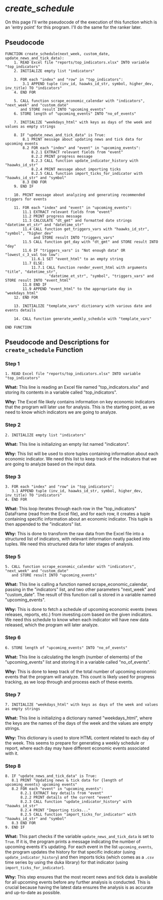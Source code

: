 # *create_schedule*

On this page I'll write pseudocode of the execution of this function which is an 'entry point' for this program. I'll do the same for the ranker later.

## Pseudocode

```
FUNCTION create_schedule(next_week, custom_date, update_news_and_tick_data):
    1. READ Excel file "reports/top_indicators.xlsx" INTO variable "top_indicators"
    2. INITIALIZE empty list "indicators"

    3. FOR each "index" and "row" in "top_indicators":
        3.1 APPEND tuple (inv_id, haawks_id_str, symbol, higher_dev, inv_title) TO "indicators"
    4. END FOR

    5. CALL function scrape_economic_calendar with "indicators", "next_week" and "custom_date"
       and STORE result INTO "upcoming_events"
    6. STORE length of "upcoming_events" INTO "no_of_events"

    7. INITIALIZE "weekdays_html" with keys as days of the week and values as empty strings

    8. IF "update_news_and_tick_data" is True:
        8.1 PRINT message about updating news and tick data for upcoming events
        8.2 FOR each "index" and "event" in "upcoming_events":
            8.2.1 EXTRACT relevant fields from "event"
            8.2.2 PRINT progress message
            8.2.3 CALL function update_indicator_history with "haawks_id_str"
            8.2.4 PRINT message about importing ticks
            8.2.5 CALL function import_ticks_for_indicator with "haawks_id_str" and "symbol"
        8.3 END FOR
    9. END IF

    10. PRINT message about analyzing and generating recommended triggers for events

    11. FOR each "index" and "event" in "upcoming_events":
        11.1 EXTRACT relevant fields from "event"
        11.2 PRINT progress message
        11.3 CALCULATE "dt_gmt" and formatted date strings "datetime_et_str" and "datetime_str"
        11.4 CALL function get_triggers_vars with "haawks_id_str", "symbol", "higher_dev" 
             and STORE result INTO "triggers_vars"
        11.5 CALL function get_day with "dt_gmt" and STORE result INTO "day"
        11.6 IF "triggers_vars" is "Not enough data" OR "lowest_c_3_val too low":
            11.6.1 SET "event_html" to an empty string
        11.7 ELSE:
            11.7.1 CALL function render_event_html with arguments "title", "datetime_str", 
                    "datetime_et_str", "symbol", "triggers_vars" and STORE result INTO "event_html"
        11.8 END IF
        11.9 APPEND "event_html" to the appropriate day in "weekdays_html"
    12. END FOR

    13. INITIALIZE "template_vars" dictionary with various date and events details

    14. CALL function generate_weekly_schedule with "template_vars"
    
END FUNCTION
```

## Pseudocode and Descriptions for `create_schedule` Function

### **Step 1**

```
1. READ Excel file "reports/top_indicators.xlsx" INTO variable "top_indicators"
```

**What:** This line is reading an Excel file named "top_indicators.xlsx" and storing its contents in a variable called "top_indicators".

**Why:** The Excel file likely contains information on key economic indicators that the program will later use for analysis. This is the starting point, as we need to know which indicators we are going to analyze.


### **Step 2**

```
2. INITIALIZE empty list "indicators"
```

**What:** This line is initializing an empty list named "indicators".

**Why:** This list will be used to store tuples containing information about each economic indicator. We need this list to keep track of the indicators that we are going to analyze based on the input data.


### **Step 3**

```
3. FOR each "index" and "row" in "top_indicators":
   3.1 APPEND tuple (inv_id, haawks_id_str, symbol, higher_dev, inv_title) TO "indicators"
4. END FOR
```

**What:** This loop iterates through each row in the "top_indicators" DataFrame (read from the Excel file), and for each row, it creates a tuple containing specific information about an economic indicator. This tuple is then appended to the "indicators" list.

**Why:** This is done to transform the raw data from the Excel file into a structured list of indicators, with relevant information neatly packed into tuples. We need this structured data for later stages of analysis.


### **Step 5**

```
5. CALL function scrape_economic_calendar with "indicators", "next_week" and "custom_date"
   and STORE result INTO "upcoming_events"
```

**What:** This line is calling a function named scrape_economic_calendar, passing in the "indicators" list, and two other parameters "next_week" and "custom_date". The result of this function call is stored in a variable named "upcoming_events".

**Why:** This is done to fetch a schedule of upcoming economic events (news releases, reports, etc.) from investing.com based on the given indicators. We need this schedule to know when each indicator will have new data released, which the program will later analyze.


### **Step 6**

```
6. STORE length of "upcoming_events" INTO "no_of_events"
```

**What:** This line is calculating the length (number of elements) of the "upcoming_events" list and storing it in a variable called "no_of_events".

**Why:** This is done to keep track of the total number of upcoming economic events that the program will analyze. This count is likely used for progress tracking, as we loop through and process each of these events.


### **Step 7**

```
7. INITIALIZE "weekdays_html" with keys as days of the week and values as empty strings
```

**What:** This line is initializing a dictionary named "weekdays_html", where the keys are the names of the days of the week and the values are empty strings.

**Why:** This dictionary is used to store HTML content related to each day of the week. This seems to prepare for generating a weekly schedule or report, where each day may have different economic events associated with it.


### **Step 8**

```
8. IF "update_news_and_tick_data" is True:
   8.1 PRINT "Updating news & tick data for {length of upcoming_events} upcoming events"
   8.2 FOR each "event" in "upcoming_events":
       8.2.1 EXTRACT key details from "event"
       8.2.2 PRINT details of the current "event"
       8.2.3 CALL function "update_indicator_history" with "haawks_id_str"
       8.2.4 PRINT "Importing ticks..."
       8.2.5 CALL function "import_ticks_for_indicator" with "haawks_id_str" and "symbol"
   8.3 END FOR
9. END IF
```

**What:** This part checks if the variable `update_news_and_tick_data` is set to `True`. If it is, the program prints a message indicating the number of upcoming events it's updating. For each event in the list `upcoming_events`, the program updates the history for that specific indicator (using `update_indicator_history`) and then imports ticks (which comes as a `.csv` time series by using the duka library) for that indicator (using `import_ticks_for_indicator`).

**Why:** This step ensures that the most recent news and tick data is available for all upcoming events before any further analysis is conducted. This is crucial because having the latest data ensures the analysis is as accurate and up-to-date as possible.